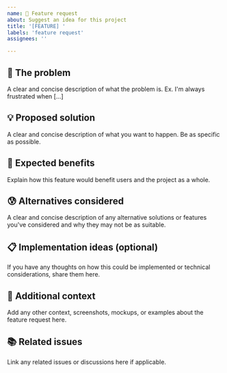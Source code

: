 ```yaml
---
name: 🚀 Feature request
about: Suggest an idea for this project
title: '[FEATURE] '
labels: 'feature request'
assignees: ''

---
```


## 🧐 The problem

A clear and concise description of what the problem is. Ex. I'm always frustrated when [...]

## 💡 Proposed solution

A clear and concise description of what you want to happen. Be as specific as possible.

## 🎯 Expected benefits

Explain how this feature would benefit users and the project as a whole.

## 😰 Alternatives considered

A clear and concise description of any alternative solutions or features you've considered and why they may not be as suitable.

## 📋 Implementation ideas (optional)

If you have any thoughts on how this could be implemented or technical considerations, share them here.

## 🍪 Additional context

Add any other context, screenshots, mockups, or examples about the feature request here.

## 📚 Related issues

Link any related issues or discussions here if applicable.
